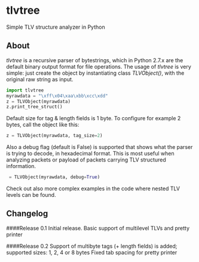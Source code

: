 # tlvtree
Simple TLV structure analyzer in Python

## About
_tlvtree_ is a recursive parser of bytestrings, which in Python 2.7.x are the default binary output format for file operations.
The usage of _tlvtree_ is very simple: just create the object by instantiating class *TLVObject()*, with the original raw string as input. 

```python
import tlvtree
myrawdata = "\xff\x04\xaa\xbb\xcc\xdd"
z = TLVObject(myrawdata)
z.print_tree_struct()
```

Default size for tag & length fields is 1 byte. To configure for example 2 bytes, call the object like this:

```python
z = TLVObject(myrawdata, tag_size=2)
```

Also a debug flag (default is False) is supported that shows what the parser is trying to decode, in hexadecimal format. This is most useful when analyzing packets or payload of packets carrying TLV structured information.

```python
 = TLVObject(myrawdata, debug=True)
```

Check out also more complex examples in the code where nested TLV levels can be found.

## Changelog
####Release 0.1
Initial release. Basic support of multilevel TLVs and pretty printer

####Release 0.2
Support of multibyte tags (+ length fields) is added; supported sizes: 1, 2, 4 or 8 bytes
Fixed tab spacing for pretty printer

